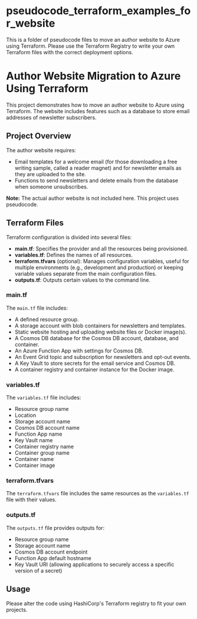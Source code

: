 # pseudocode_terraform_examples_for_website
This is a folder of pseudocode files to move an author website to Azure using Terraform. Please use the Terraform Registry to write your own Terraform files with the correct deployment options.
# Author Website Migration to Azure Using Terraform

This project demonstrates how to move an author website to Azure using Terraform. The website includes features such as a database to store email addresses of newsletter subscribers.

## Project Overview

The author website requires:
- Email templates for a welcome email (for those downloading a free writing sample, called a reader magnet) and for newsletter emails as they are uploaded to the site.
- Functions to send newsletters and delete emails from the database when someone unsubscribes.

**Note:** The actual author website is not included here. This project uses pseudocode.

## Terraform Files

Terraform configuration is divided into several files:

- **main.tf**: Specifies the provider and all the resources being provisioned.
- **variables.tf**: Defines the names of all resources.
- **terraform.tfvars** (optional): Manages configuration variables, useful for multiple environments (e.g., development and production) or keeping variable values separate from the main configuration files.
- **outputs.tf**: Outputs certain values to the command line.

### main.tf

The `main.tf` file includes:
- A defined resource group.
- A storage account with blob containers for newsletters and templates.
- Static website hosting and uploading website files or Docker image(s).
- A Cosmos DB database for the Cosmos DB account, database, and container.
- An Azure Function App with settings for Cosmos DB.
- An Event Grid topic and subscription for newsletters and opt-out events.
- A Key Vault to store secrets for the email service and Cosmos DB.
- A container registry and container instance for the Docker image.

### variables.tf

The `variables.tf` file includes:
- Resource group name
- Location
- Storage account name
- Cosmos DB account name
- Function App name
- Key Vault name
- Container registry name
- Container group name
- Container name
- Container image

### terraform.tfvars

The `terraform.tfvars` file includes the same resources as the `variables.tf` file with their values.

### outputs.tf

The `outputs.tf` file provides outputs for:
- Resource group name
- Storage account name
- Cosmos DB account endpoint
- Function App default hostname
- Key Vault URI (allowing applications to securely access a specific version of a secret)

## Usage

Please alter the code using HashiCorp's Terraform registry to fit your own projects.
